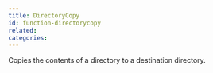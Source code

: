 ```yaml
---
title: DirectoryCopy
id: function-directorycopy
related:
categories:
---
```


Copies the contents of a directory to a destination directory.